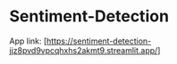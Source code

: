 # Sentiment-Detection

App link:
[https://sentiment-detection-jjz8pvd9vpcqhxhs2akmt9.streamlit.app/]
